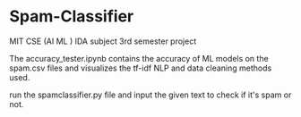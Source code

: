 # Spam-Classifier
MIT CSE (AI ML ) IDA subject 3rd semester project

The accuracy_tester.ipynb contains the accuracy of ML models on the spam.csv files and visualizes the tf-idf NLP and 
data cleaning methods used.

run the spamclassifier.py file and input the given text to check if it's spam or not.
